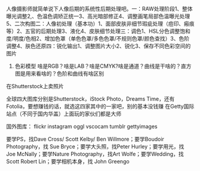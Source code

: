 
人像摄影师就简单说下人像后期的系统性后期处理吧。一：RAW处理阶段1、整体曝光调整2,、色温色调矫正统一3、高光暗部修正4、调整画笔局部色温曝光处理5、二次构图二：人像初处理（基本功）1、面部皮肤非细节瑕疵处理（痘印、瘢痕等）2、五官的后期处理3、液化4、皮肤细节处理三：调色1、HSL分色调整饱和度/明度/色相2、增加色罩（单色色罩/多色色罩/不规则色罩/颜色查找）3、色阶调整4、肤色还原四：锐化输出1、调整图片大小2、锐化3、保存不同色彩空间的图片

1. 色彩模型
啥是RGB？啥是LAB？啥是CMYK?啥是通道？曲线是干啥的？直方图是用来看啥的？色阶和曲线有啥区别





在Shutterstock上卖照片

全球四大图库分别是Shutterstock，iStock Photo，Dreams Time，还有Fotolia，要想赚钱的话，就选这四家其中的一家吧，别的基本没钱赚
在Getty国际站点（不同于国内华盖）上面玩的家伙们都是大师


国外图库： flickr instagram oggl vscocam tumblr gettyimages


要学PS，找Dave Cross/ Scott Kelby/ Ben Willmore；要学Boudoir Photography，找 Sue Bryce；要学大头照，找Peter Hurley；要学用光，找 Joe McNally；要学Nature Photography，找Art Wolfe；要学Wedding，找 Scott Robert Lin；要学相机本身，找 John Greengo
